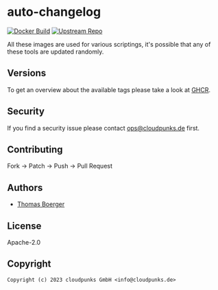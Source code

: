 # auto-changelog

[![Docker Build](https://github.com/cloudpunks/auto-changelog/workflows/docker/badge.svg)](https://github.com/cloudpunks/auto-changelog/actions?query=workflow%3Adocker) [![Upstream Repo](https://img.shields.io/badge/upstream-repo-yellow)](https://github.com/cookpete/auto-changelog)

All these images are used for various scriptings, it's possible that any of
these tools are updated randomly.

## Versions

To get an overview about the available tags please take a look at [GHCR][ghcr].

## Security

If you find a security issue please contact ops@cloudpunks.de first.

## Contributing

Fork -> Patch -> Push -> Pull Request

## Authors

* [Thomas Boerger](https://github.com/tboerger)

## License

Apache-2.0

## Copyright

```console
Copyright (c) 2023 cloudpunks GmbH <info@cloudpunks.de>
```

[ghcr]: https://github.com/cloudpunks/auto-changelog/pkgs/container/auto-changelog
